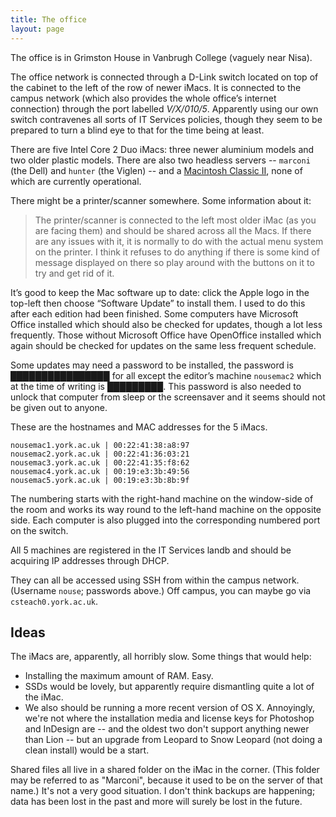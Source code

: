 ```yaml
---
title: The office
layout: page
---
```


The office is in Grimston House in Vanbrugh College (vaguely near Nisa).

The office network is connected through a D-Link switch located on top of the cabinet to the left of the row of newer iMacs.
It is connected to the campus network (which also provides the whole office’s internet connection) through the port labelled _V/X/010/5_.
Apparently using our own switch contravenes all sorts of IT Services policies, though they seem to be prepared to turn a blind eye to that for the time being at least.

There are five Intel Core 2 Duo iMacs: three newer aluminium models and two older plastic models.
There are also two headless servers -- `marconi` (the Dell) and `hunter` (the Viglen) -- and a [Macintosh Classic II](http://support.apple.com/kb/sp204), none of which are currently operational.

There might be a printer/scanner somewhere. Some information about it:

> The printer/scanner is connected to the left most older iMac (as you are facing them) and should be shared across all the Macs. If there are any issues with it, it is normally to do with the actual menu system on the printer. I think it refuses to do anything if there is some kind of message displayed on there so play around with the buttons on it to try and get rid of it.

It’s good to keep the Mac software up to date: click the Apple logo in the top-left then choose “Software Update” to install them. I used to do this after each edition had been finished.
Some computers have Microsoft Office installed which should also be checked for updates, though a lot less frequently.
Those without Microsoft Office have OpenOffice installed which again should be checked for updates on the same less frequent schedule.

Some updates may need a password to be installed, the password is ████████████████ for all except the editor’s machine `nousemac2` which at the time of writing is █████████.
This password is also needed to unlock that computer from sleep or the screensaver and it seems should not be given out to anyone.

These are the hostnames and MAC addresses for the 5 iMacs. 


    nousemac1.york.ac.uk | 00:22:41:38:a8:97 
    nousemac2.york.ac.uk | 00:22:41:36:03:21 
    nousemac3.york.ac.uk | 00:22:41:35:f8:62 
    nousemac4.york.ac.uk | 00:19:e3:3b:49:56 
    nousemac5.york.ac.uk | 00:19:e3:3b:8b:9f

The numbering starts with the right-hand machine on the window-side of the room and works its way round to the left-hand machine on the opposite side. Each computer is also plugged into the corresponding numbered port on the switch.

All 5 machines are registered in the IT Services landb and should be acquiring IP addresses through DHCP.

They can all be accessed using SSH from within the campus network. (Username `nouse`; passwords above.) Off campus, you can maybe go via `csteach0.york.ac.uk`.

## Ideas

The iMacs are, apparently, all horribly slow. Some things that would help:

* Installing the maximum amount of RAM. Easy.
* SSDs would be lovely, but apparently require dismantling quite a lot of the iMac.
* We also should be running a more recent version of OS X. Annoyingly, we're not where the installation media and license keys for Photoshop and InDesign are -- and the oldest two don't support anything newer than Lion -- but an upgrade from Leopard to Snow Leopard (not doing a clean install) would be a start.

Shared files all live in a shared folder on the iMac in the corner.
(This folder may be referred to as "Marconi", because it used to be on the server of that name.) It's not a very good situation.
I don't think backups are happening; data has been lost in the past and more will surely be lost in the future.
